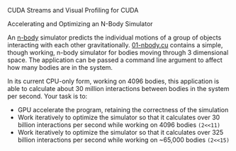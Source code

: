 
CUDA Streams and Visual Profiling for CUDA

Accelerating and Optimizing an N-Body Simulator

An [n-body](https://en.wikipedia.org/wiki/N-body_problem) simulator predicts the individual motions of a group of objects interacting with each other gravitationally. [01-nbody.cu](../edit/09-nbody/01-nbody.cu) contains a simple, though working, n-body simulator for bodies moving through 3 dimensional space. The application can be passed a command line argument to affect how many bodies are in the system.

In its current CPU-only form, working on 4096 bodies, this application is able to calculate about 30 million interactions between bodies in the system per second. Your task is to:

- GPU accelerate the program, retaining the correctness of the simulation
- Work iteratively to optimize the simulator so that it calculates over 30 billion interactions per second while working on 4096 bodies `(2<<11)`
- Work iteratively to optimize the simulator so that it calculates over 325 billion interactions per second while working on ~65,000 bodies `(2<<15)`
